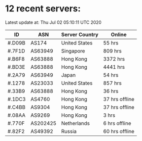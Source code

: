 # 12 recent servers:

Latest update at: Thu Jul 02 05:10:11 UTC 2020

| ID | ASN | Server Country | Online |
| -- | --- | -------------- | ------ |
| #.D09B | AS174 | United States | 55 hrs |
| #.7F1D | AS63949 | Singapore | 809 hrs |
| #.B6F8 | AS63888 | Hong Kong | 3372 hrs |
| #.BD3E | AS63888 | Hong Kong | 4441 hrs |
| #.2A79 | AS63949 | Japan | 54 hrs |
| #.1278 | AS23033 | United States | 857 hrs |
| #.33B9 | AS63888 | Hong Kong | 36 hrs |
| #.1DC3 | AS4760 | Hong Kong | 37 hrs offline |
| #.C4BB | AS9304 | Hong Kong | 37 hrs offline |
| #.08AA | AS9269 | Hong Kong | 3 hrs |
| #.770F | AS202425 | Netherlands | 6 hrs offline |
| #.82F2 | AS49392 | Russia | 60 hrs offline |

